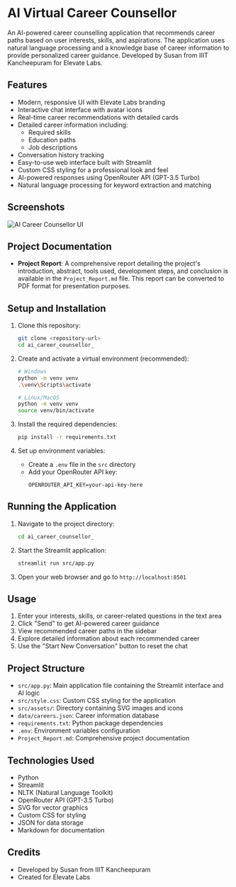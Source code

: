 # AI Virtual Career Counsellor

An AI-powered career counselling application that recommends career paths based on user interests, skills, and aspirations. The application uses natural language processing and a knowledge base of career information to provide personalized career guidance. Developed by Susan from IIIT Kancheepuram for Elevate Labs.

## Features

- Modern, responsive UI with Elevate Labs branding
- Interactive chat interface with avatar icons
- Real-time career recommendations with detailed cards
- Detailed career information including:
  - Required skills
  - Education paths
  - Job descriptions
- Conversation history tracking
- Easy-to-use web interface built with Streamlit
- Custom CSS styling for a professional look and feel
- AI-powered responses using OpenRouter API (GPT-3.5 Turbo)
- Natural language processing for keyword extraction and matching

## Screenshots

![AI Career Counsellor UI](docs/screenshot.png)

## Project Documentation

- **Project Report**: A comprehensive report detailing the project's introduction, abstract, tools used, development steps, and conclusion is available in the `Project_Report.md` file. This report can be converted to PDF format for presentation purposes.

## Setup and Installation

1. Clone this repository:
   ```bash
   git clone <repository-url>
   cd ai_career_counsellor_
   ```

2. Create and activate a virtual environment (recommended):
   ```bash
   # Windows
   python -m venv venv
   .\venv\Scripts\activate

   # Linux/MacOS
   python -m venv venv
   source venv/bin/activate
   ```

3. Install the required dependencies:
   ```bash
   pip install -r requirements.txt
   ```

4. Set up environment variables:
   - Create a `.env` file in the `src` directory
   - Add your OpenRouter API key:
     ```
     OPENROUTER_API_KEY=your-api-key-here
     ```

## Running the Application

1. Navigate to the project directory:
   ```bash
   cd ai_career_counsellor_
   ```

2. Start the Streamlit application:
   ```bash
   streamlit run src/app.py
   ```

3. Open your web browser and go to `http://localhost:8501`

## Usage

1. Enter your interests, skills, or career-related questions in the text area
2. Click "Send" to get AI-powered career guidance
3. View recommended career paths in the sidebar
4. Explore detailed information about each recommended career
5. Use the "Start New Conversation" button to reset the chat

## Project Structure

- `src/app.py`: Main application file containing the Streamlit interface and AI logic
- `src/style.css`: Custom CSS styling for the application
- `src/assets/`: Directory containing SVG images and icons
- `data/careers.json`: Career information database
- `requirements.txt`: Python package dependencies
- `.env`: Environment variables configuration
- `Project_Report.md`: Comprehensive project documentation

## Technologies Used

- Python
- Streamlit
- NLTK (Natural Language Toolkit)
- OpenRouter API (GPT-3.5 Turbo)
- SVG for vector graphics
- Custom CSS for styling
- JSON for data storage
- Markdown for documentation

## Credits

- Developed by Susan from IIIT Kancheepuram
- Created for Elevate Labs